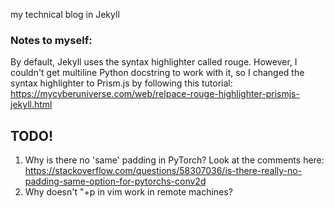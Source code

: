 my technical blog in Jekyll

### Notes to myself:
By default, Jekyll uses the syntax highlighter called rouge. However, I couldn't get multiline Python docstring to work with it, so I changed the syntax highlighter to Prism.js by following this tutorial: https://mycyberuniverse.com/web/relpace-rouge-highlighter-prismjs-jekyll.html


## TODO!
1. Why is there no 'same' padding in PyTorch? Look at the comments here: https://stackoverflow.com/questions/58307036/is-there-really-no-padding-same-option-for-pytorchs-conv2d
2. Why doesn't "+p in vim work in remote machines?

